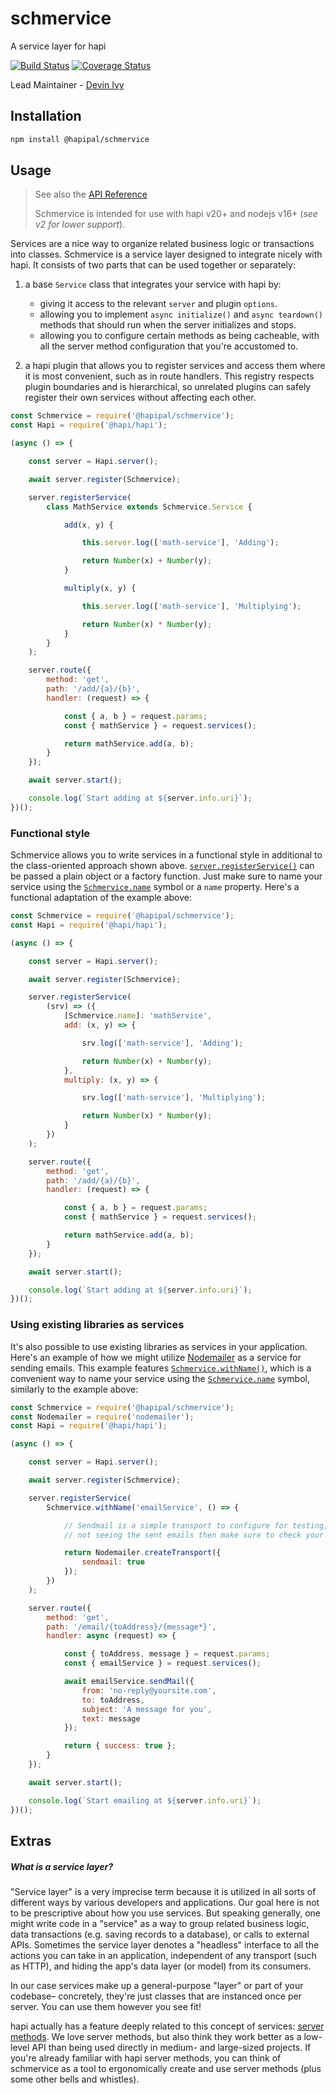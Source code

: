 # schmervice

A service layer for hapi

[![Build Status](https://travis-ci.org/hapipal/schmervice.svg?branch=main)](https://travis-ci.org/hapipal/schmervice) [![Coverage Status](https://coveralls.io/repos/hapipal/schmervice/badge.svg?branch=main&service=github)](https://coveralls.io/github/hapipal/schmervice?branch=main)

Lead Maintainer - [Devin Ivy](https://github.com/devinivy)

## Installation
```sh
npm install @hapipal/schmervice
```

## Usage
> See also the [API Reference](API.md)
>
> Schmervice is intended for use with hapi v20+ and nodejs v16+ (_see v2 for lower support_).

Services are a nice way to organize related business logic or transactions into classes.  Schmervice is a service layer designed to integrate nicely with hapi.  It consists of two parts that can be used together or separately:

  1. a base `Service` class that integrates your service with hapi by:
      - giving it access to the relevant `server` and plugin `options`.
      - allowing you to implement `async initialize()` and `async teardown()` methods that should run when the server initializes and stops.
      - allowing you to configure certain methods as being cacheable, with all the server method configuration that you're accustomed to.

  2. a hapi plugin that allows you to register services and access them where it is most convenient, such as in route handlers.  This registry respects plugin boundaries and is hierarchical, so unrelated plugins can safely register their own services without affecting each other.


```js
const Schmervice = require('@hapipal/schmervice');
const Hapi = require('@hapi/hapi');

(async () => {

    const server = Hapi.server();

    await server.register(Schmervice);

    server.registerService(
        class MathService extends Schmervice.Service {

            add(x, y) {

                this.server.log(['math-service'], 'Adding');

                return Number(x) + Number(y);
            }

            multiply(x, y) {

                this.server.log(['math-service'], 'Multiplying');

                return Number(x) * Number(y);
            }
        }
    );

    server.route({
        method: 'get',
        path: '/add/{a}/{b}',
        handler: (request) => {

            const { a, b } = request.params;
            const { mathService } = request.services();

            return mathService.add(a, b);
        }
    });

    await server.start();

    console.log(`Start adding at ${server.info.uri}`);
})();
```

### Functional style

Schmervice allows you to write services in a functional style in additional to the class-oriented approach shown above.  [`server.registerService()`](API.md#serverregisterserviceservicefactory) can be passed a plain object or a factory function.  Just make sure to name your service using the [`Schmervice.name`](API.md#schmervicename) symbol or a `name` property.  Here's a functional adaptation of the example above:

```js
const Schmervice = require('@hapipal/schmervice');
const Hapi = require('@hapi/hapi');

(async () => {

    const server = Hapi.server();

    await server.register(Schmervice);

    server.registerService(
        (srv) => ({
            [Schmervice.name]: 'mathService',
            add: (x, y) => {

                srv.log(['math-service'], 'Adding');

                return Number(x) + Number(y);
            },
            multiply: (x, y) => {

                srv.log(['math-service'], 'Multiplying');

                return Number(x) * Number(y);
            }
        })
    );

    server.route({
        method: 'get',
        path: '/add/{a}/{b}',
        handler: (request) => {

            const { a, b } = request.params;
            const { mathService } = request.services();

            return mathService.add(a, b);
        }
    });

    await server.start();

    console.log(`Start adding at ${server.info.uri}`);
})();
```

### Using existing libraries as services

It's also possible to use existing libraries as services in your application.  Here's an example of how we might utilize [Nodemailer](https://nodemailer.com/) as a service for sending emails.  This example features [`Schmervice.withName()`](API.md#schmervicewithname), which is a convenient way to name your service using the [`Schmervice.name`](API.md#schmervicename) symbol, similarly to the example above:

```js
const Schmervice = require('@hapipal/schmervice');
const Nodemailer = require('nodemailer');
const Hapi = require('@hapi/hapi');

(async () => {

    const server = Hapi.server();

    await server.register(Schmervice);

    server.registerService(
        Schmervice.withName('emailService', () => {

            // Sendmail is a simple transport to configure for testing, but if you're
            // not seeing the sent emails then make sure to check your spam folder.

            return Nodemailer.createTransport({
                sendmail: true
            });
        })
    );

    server.route({
        method: 'get',
        path: '/email/{toAddress}/{message*}',
        handler: async (request) => {

            const { toAddress, message } = request.params;
            const { emailService } = request.services();

            await emailService.sendMail({
                from: 'no-reply@yoursite.com',
                to: toAddress,
                subject: 'A message for you',
                text: message
            });

            return { success: true };
        }
    });

    await server.start();

    console.log(`Start emailing at ${server.info.uri}`);
})();
```

## Extras
##### _What is a service layer?_
"Service layer" is a very imprecise term because it is utilized in all sorts of different ways by various developers and applications.  Our goal here is not to be prescriptive about how you use services.  But speaking generally, one might write code in a "service" as a way to group related business logic, data transactions (e.g. saving records to a database), or calls to external APIs.  Sometimes the service layer denotes a "headless" interface to all the actions you can take in an application, independent of any transport (such as HTTP), and hiding the app's data layer (or model) from its consumers.

In our case services make up a general-purpose "layer" or part of your codebase– concretely, they're just classes that are instanced once per server.  You can use them however you see fit!

hapi actually has a feature deeply related to this concept of services: [server methods](https://github.com/hapijs/hapi/blob/master/API.md#server.methods).  We love server methods, but also think they work better as a low-level API than being used directly in medium- and large-sized projects.  If you're already familiar with hapi server methods, you can think of schmervice as a tool to ergonomically create and use server methods (plus some other bells and whistles).
